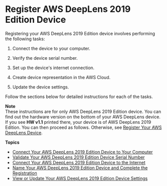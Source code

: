 # Register AWS DeepLens 2019 Edition Device<a name="deeplens-register-device-v1.1"></a>

Registering your AWS DeepLens 2019 Edition device involves performing the following tasks: 

1. Connect the device to your computer\.

1. Verify the device serial number\.

1. Set up the device's internet connection\.

1. Create device representation in the AWS Cloud\.

1. Update the device settings\.

Follow the sections below for detailed instructions for each of the tasks\. 

**Note**  
These instructions are for only AWS DeepLens 2019 Edition device\. You can find out the hardware version on the bottom of your AWS DeepLens device\. If you see **HW v1\.1** printed there, your device is of AWS DeepLens 2019 Edition\. You can then proceed as follows\. Otherwise, see [Register Your AWS DeepLens Device](deeplens-register-device-v1.md)\. 

**Topics**
+ [Connect Your AWS DeepLens 2019 Edition Device to Your Computer](deeplens-start-registering-device-using-console-v1_1.md)
+ [Validate Your AWS DeepLens 2019 Edition Device Serial Number](how-to-validate-deeplens-v1.1-device.md)
+ [Connect Your AWS DeepLens 2019 Edition Device to the Internet](how-to-set-up-v1.1-device-connection-to-internet.md)
+ [Name Your AWS DeepLens 2019 Edition Device and Complete the Registration](how-to-configure-deeplens-v1.1-device.md)
+ [View or Update Your AWS DeepLens 2019 Edition Device Settings](deeplens-v11-device-view-or-edit-settings.md)